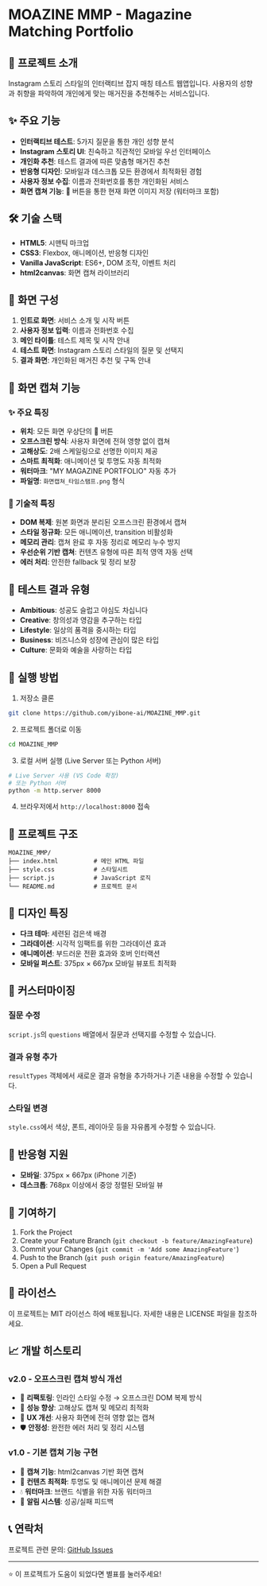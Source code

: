 # MOAZINE MMP - Magazine Matching Portfolio

## 📖 프로젝트 소개

Instagram 스토리 스타일의 인터랙티브 잡지 매칭 테스트 웹앱입니다. 사용자의 성향과 취향을 파악하여 개인에게 맞는 매거진을 추천해주는 서비스입니다.

## ✨ 주요 기능

- **인터랙티브 테스트**: 5가지 질문을 통한 개인 성향 분석
- **Instagram 스토리 UI**: 친숙하고 직관적인 모바일 우선 인터페이스
- **개인화 추천**: 테스트 결과에 따른 맞춤형 매거진 추천
- **반응형 디자인**: 모바일과 데스크톱 모든 환경에서 최적화된 경험
- **사용자 정보 수집**: 이름과 전화번호를 통한 개인화된 서비스
- **화면 캡쳐 기능**: 📸 버튼을 통한 현재 화면 이미지 저장 (워터마크 포함)

## 🛠 기술 스택

- **HTML5**: 시맨틱 마크업
- **CSS3**: Flexbox, 애니메이션, 반응형 디자인
- **Vanilla JavaScript**: ES6+, DOM 조작, 이벤트 처리
- **html2canvas**: 화면 캡쳐 라이브러리

## 📱 화면 구성

1. **인트로 화면**: 서비스 소개 및 시작 버튼
2. **사용자 정보 입력**: 이름과 전화번호 수집
3. **메인 타이틀**: 테스트 제목 및 시작 안내
4. **테스트 화면**: Instagram 스토리 스타일의 질문 및 선택지
5. **결과 화면**: 개인화된 매거진 추천 및 구독 안내

## 📸 화면 캡쳐 기능

### ✨ 주요 특징
- **위치**: 모든 화면 우상단의 📸 버튼
- **오프스크린 방식**: 사용자 화면에 전혀 영향 없이 캡쳐
- **고해상도**: 2배 스케일링으로 선명한 이미지 제공
- **스마트 최적화**: 애니메이션 및 투명도 자동 최적화
- **워터마크**: "MY MAGAZINE PORTFOLIO" 자동 추가
- **파일명**: `화면캡쳐_타임스탬프.png` 형식

### 🔧 기술적 특징
- **DOM 복제**: 원본 화면과 분리된 오프스크린 환경에서 캡쳐
- **스타일 정규화**: 모든 애니메이션, transition 비활성화
- **메모리 관리**: 캡쳐 완료 후 자동 정리로 메모리 누수 방지
- **우선순위 기반 캡쳐**: 컨텐츠 유형에 따른 최적 영역 자동 선택
- **에러 처리**: 안전한 fallback 및 정리 보장

## 🎯 테스트 결과 유형

- **Ambitious**: 성공도 슬럽고 야심도 차십니다
- **Creative**: 창의성과 영감을 추구하는 타입
- **Lifestyle**: 일상의 품격을 중시하는 타입
- **Business**: 비즈니스와 성장에 관심이 많은 타입
- **Culture**: 문화와 예술을 사랑하는 타입

## 🚀 실행 방법

1. 저장소 클론
```bash
git clone https://github.com/yibone-ai/MOAZINE_MMP.git
```

2. 프로젝트 폴더로 이동
```bash
cd MOAZINE_MMP
```

3. 로컬 서버 실행 (Live Server 또는 Python 서버)
```bash
# Live Server 사용 (VS Code 확장)
# 또는 Python 서버
python -m http.server 8000
```

4. 브라우저에서 `http://localhost:8000` 접속

## 📂 프로젝트 구조

```
MOAZINE_MMP/
├── index.html          # 메인 HTML 파일
├── style.css           # 스타일시트
├── script.js           # JavaScript 로직
└── README.md           # 프로젝트 문서
```

## 🎨 디자인 특징

- **다크 테마**: 세련된 검은색 배경
- **그라데이션**: 시각적 임팩트를 위한 그라데이션 효과
- **애니메이션**: 부드러운 전환 효과와 호버 인터랙션
- **모바일 퍼스트**: 375px × 667px 모바일 뷰포트 최적화

## 🔧 커스터마이징

### 질문 수정
`script.js`의 `questions` 배열에서 질문과 선택지를 수정할 수 있습니다.

### 결과 유형 추가
`resultTypes` 객체에서 새로운 결과 유형을 추가하거나 기존 내용을 수정할 수 있습니다.

### 스타일 변경
`style.css`에서 색상, 폰트, 레이아웃 등을 자유롭게 수정할 수 있습니다.

## 📱 반응형 지원

- **모바일**: 375px × 667px (iPhone 기준)
- **데스크톱**: 768px 이상에서 중앙 정렬된 모바일 뷰

## 🤝 기여하기

1. Fork the Project
2. Create your Feature Branch (`git checkout -b feature/AmazingFeature`)
3. Commit your Changes (`git commit -m 'Add some AmazingFeature'`)
4. Push to the Branch (`git push origin feature/AmazingFeature`)
5. Open a Pull Request

## 📄 라이선스

이 프로젝트는 MIT 라이선스 하에 배포됩니다. 자세한 내용은 LICENSE 파일을 참조하세요.

## 📈 개발 히스토리

### v2.0 - 오프스크린 캡쳐 방식 개선
- 🔄 **리팩토링**: 인라인 스타일 수정 → 오프스크린 DOM 복제 방식
- 🚀 **성능 향상**: 고해상도 캡쳐 및 메모리 최적화
- 🎨 **UX 개선**: 사용자 화면에 전혀 영향 없는 캡쳐
- 🛡️ **안정성**: 완전한 에러 처리 및 정리 시스템

### v1.0 - 기본 캡쳐 기능 구현
- 📸 **캡쳐 기능**: html2canvas 기반 화면 캡쳐
- 🎯 **컨텐츠 최적화**: 투명도 및 애니메이션 문제 해결
- 💧 **워터마크**: 브랜드 식별을 위한 자동 워터마크
- 🔔 **알림 시스템**: 성공/실패 피드백

## 📞 연락처

프로젝트 관련 문의: [GitHub Issues](https://github.com/yibone-ai/MOAZINE_MMP/issues)

---

⭐ 이 프로젝트가 도움이 되었다면 별표를 눌러주세요!